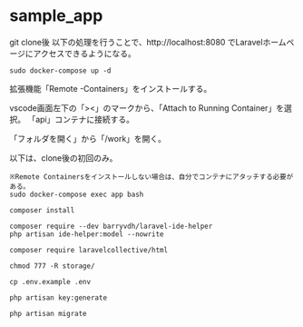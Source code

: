 # sample_app

git clone後 以下の処理を行うことで、http://localhost:8080 でLaravelホームページにアクセスできるようになる。

```
sudo docker-compose up -d
```

拡張機能「Remote -Containers」をインストールする。

vscode画面左下の「><」のマークから、「Attach to Running Container」を選択。
「api」コンテナに接続する。

「フォルダを開く」から「/work」を開く。


以下は、clone後の初回のみ。

```
※Remote Containersをインストールしない場合は、自分でコンテナにアタッチする必要がある。
sudo docker-compose exec app bash
```

```
composer install
```

```
composer require --dev barryvdh/laravel-ide-helper
php artisan ide-helper:model --nowrite
```

```
composer require laravelcollective/html
```

```
chmod 777 -R storage/
```

```
cp .env.example .env
```

```
php artisan key:generate
```

```
php artisan migrate
```